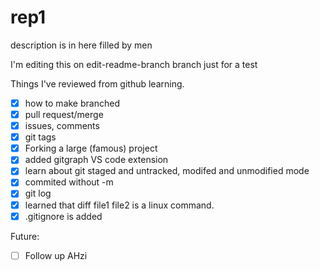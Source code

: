 # rep1
description is in here filled by men


I'm editing this on edit-readme-branch branch just for a test


Things I've reviewed from github learning.
- [x] how to make branched
- [x] pull request/merge
- [x] issues, comments
- [x] git tags
- [x] Forking a large (famous) project
- [x] added gitgraph VS code extension
- [x] learn about git staged and untracked, modifed and unmodified mode
- [x] commited without -m 
- [x] git log
- [x] learned that diff file1 file2    is a linux command.
- [x] .gitignore is added  

Future:
- [ ] Follow up AHzi

